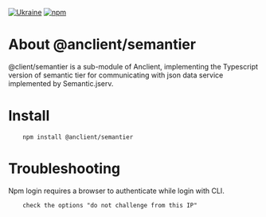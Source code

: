 [![Ukraine](https://cdn3.emoji.gg/emojis/6101-ukraine.gif)](https://emoji.gg/emoji/6101-ukraine)
[![npm](https://img.shields.io/npm/v/@anclient/semantier?logo=npm)](https://npmjs.org/package/@anclient/semantier)

# About @anclient/semantier

 @client/semantier is a sub-module of Anclient, implementing the Typescript version of semantic tier
 for communicating with json data service implemented by Semantic.jserv.
 
# Install

```
    npm install @anclient/semantier
```

# Troubleshooting

Npm login requires a browser to authenticate while login with CLI.

```
    check the options "do not challenge from this IP"
```
